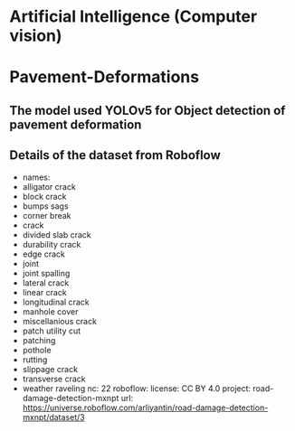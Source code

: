 # Artificial Intelligence (Computer vision)

# Pavement-Deformations

## The model used YOLOv5 for Object detection of pavement deformation
## Details of the dataset from Roboflow
-  names:
- alligator crack
- block crack
- bumps sags
- corner break
- crack
- divided slab crack
- durability crack
- edge crack
- joint
- joint spalling
- lateral crack
- linear crack
- longitudinal crack
- manhole cover
- miscellanious crack
- patch utility cut
- patching
- pothole
- rutting
- slippage crack
- transverse crack
- weather raveling
nc: 22
roboflow:
  license: CC BY 4.0
  project: road-damage-detection-mxnpt
  url: https://universe.roboflow.com/arliyantin/road-damage-detection-mxnpt/dataset/3
 

